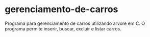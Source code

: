 # gerenciamento-de-carros
Programa para gerenciamento de carros utilizando arvore em C.
O programa permite inserir, buscar, excluir e listar carros.
